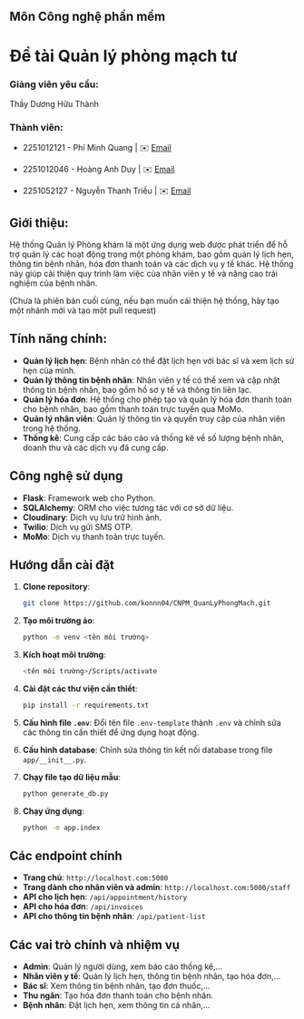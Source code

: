## Môn Công nghệ phần mềm

# Đề tài Quản lý phòng mạch tư

### Giảng viên yêu cầu:

Thầy Dương Hữu Thành

### Thành viên:

- 2251012121 - Phí Minh Quang | ✉️ [Email](mailto:2251012121quang@ou.edu.vn)

- 2251012046 - Hoàng Anh Duy | ✉️ [Email](mailto:2251012046duy@ou.edu.vn)

- 2251052127 - Nguyễn Thanh Triều | ✉️ [Email](mailto:2251052127trieu@ou.edu.vn)

## Giới thiệu:

Hệ thống Quản lý Phòng khám là một ứng dụng web được phát triển để hỗ trợ quản lý các hoạt động trong một phòng khám, bao gồm quản lý lịch hẹn, thông tin bệnh nhân, hóa đơn thanh toán và các dịch vụ y tế khác. Hệ thống này giúp cải thiện quy trình làm việc của nhân viên y tế và nâng cao trải nghiệm của bệnh nhân.

(Chưa là phiên bản cuối cùng, nếu bạn muốn cải thiện hệ thống, hãy tạo một nhánh mới và tạo một pull request)

## Tính năng chính:

- **Quản lý lịch hẹn**: Bệnh nhân có thể đặt lịch hẹn với bác sĩ và xem lịch sử hẹn của mình.
- **Quản lý thông tin bệnh nhân**: Nhân viên y tế có thể xem và cập nhật thông tin bệnh nhân, bao gồm hồ sơ y tế và thông tin liên lạc.
- **Quản lý hóa đơn**: Hệ thống cho phép tạo và quản lý hóa đơn thanh toán cho bệnh nhân, bao gồm thanh toán trực tuyến qua MoMo.
- **Quản lý nhân viên**: Quản lý thông tin và quyền truy cập của nhân viên trong hệ thống.
- **Thống kê**: Cung cấp các báo cáo và thống kê về số lượng bệnh nhân, doanh thu và các dịch vụ đã cung cấp.

## Công nghệ sử dụng

- **Flask**: Framework web cho Python.
- **SQLAlchemy**: ORM cho việc tương tác với cơ sở dữ liệu.
- **Cloudinary**: Dịch vụ lưu trữ hình ảnh.
- **Twilio**: Dịch vụ gửi SMS OTP.
- **MoMo**: Dịch vụ thanh toán trực tuyến.

## Hướng dẫn cài đặt

1. **Clone repository**:
   ```bash
   git clone https://github.com/konnn04/CNPM_QuanLyPhongMach.git
   ```
2. **Tạo môi trường ảo**:
   ```bash
   python -m venv <tên môi trường>
   ```
3. **Kích hoạt môi trường**:
   ```bash
   <tên môi trường>/Scripts/activate
   ```
4. **Cài đặt các thư viện cần thiết**:

   ```bash
   pip install -r requirements.txt
   ```

5. **Cấu hình file `.env`**: Đổi tên file `.env-template` thành `.env` và chỉnh sửa các thông tin cần thiết để ứng dụng hoạt động.
6. **Cấu hình database**: Chỉnh sửa thông tin kết nối database trong file `app/__init__.py`.
7. **Chạy file tạo dữ liệu mẫu**:
   ```bash
   python generate_db.py
   ```
8. **Chạy ứng dụng**:
   ```bash
   python -m app.index
   ```

## Các endpoint chính

- **Trang chủ**: `http://localhost.com:5000`
- **Trang dành cho nhân viên và admin**: `http://localhost.com:5000/staff`
- **API cho lịch hẹn**: `/api/appointment/history`
- **API cho hóa đơn**: `/api/invoices`
- **API cho thông tin bệnh nhân**: `/api/patient-list`

## Các vai trò chính và nhiệm vụ

- **Admin**: Quản lý người dùng, xem báo cáo thống kê,...
- **Nhân viên y tế**: Quản lý lịch hẹn, thông tin bệnh nhân, tạo hóa đơn,...
- **Bác sĩ**: Xem thông tin bệnh nhân, tạo đơn thuốc,...
- **Thu ngân**: Tạo hóa đơn thanh toán cho bệnh nhân.
- **Bệnh nhân**: Đặt lịch hẹn, xem thông tin cá nhân,...


